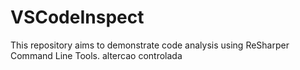 # VSCodeInspect
This repository aims to demonstrate code analysis using ReSharper Command Line Tools. 
altercao controlada